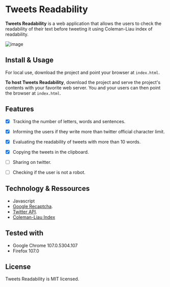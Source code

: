 # Tweets Readability

**Tweets Readability** is a web application that allows the users to check the readability of their text before tweeting it using Coleman-Liau index of readability.


![image](https://user-images.githubusercontent.com/64711820/203917497-d1283ea6-2ad8-40a8-a561-a67daf753fca.png)


## Install & Usage

For local use, download the project and point your browser at `index.html`.

**To host Tweets Readability**, download the project and serve the project's contents with your favorite web server. You and your users can then point the browser at `index.html`.

## Features

- [X] Tracking the number of letters, words and sentences.
- [X] Informing the users if they write more than twitter official character limit.
- [X] Evaluating the readability of tweets with more than 10 words.
- [X] Copying the tweets in the clipboard.
- [ ] Sharing on twitter.
- [ ] Checking if the user is not a robot.


## Technology & Ressources

- Javascript
- [Google Recaptcha](https://developers.google.com/recaptcha/docs/v3).
- [Twitter API](https://developer.twitter.com/).
- [Coleman-Liau Index](https://en.wikipedia.org/wiki/Coleman%E2%80%93Liau_index)

## Tested with
- Google Chrome 107.0.5304.107
- Firefox 107.0

## License
Tweets Readability is MIT licensed.



